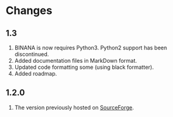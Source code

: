 Changes
=======

1.3
---

1. BINANA is now requires Python3. Python2 support has been discontinued.
2. Added documentation files in MarkDown format.
3. Updated code formatting some (using black formatter).
4. Added roadmap.

1.2.0
-----

1. The version previously hosted on
   [SourceForge](https://sourceforge.net/projects/binana/).
